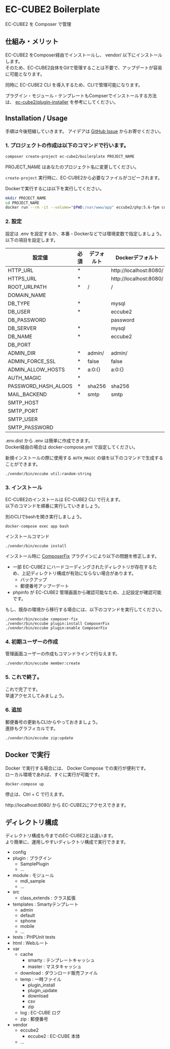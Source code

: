 # EC-CUBE2 Boilerplate

EC-CUBE2 を Composer で管理

## 仕組み・メリット

EC-CUBE2 をComposer経由でインストールし、 vendor/ 以下にインストールします。  
そのため、EC-CUBE2自体をGitで管理することは不要で、アップデートが容易に可能となります。

同時に EC-CUBE2 CLI を導入するため、CLIで管理可能になります。

プラグイン・モジュール・テンプレートもCompserでインストールする方法は、 [ec-cube2/plugin-installer](https://github.com/ec-cube2/plugin-installer) を参考にしてください。


## Installation / Usage

手順は今後短縮していきます。
アイデアは [GitHub Issue](https://github.com/ec-cube2/boilerplate/issues) からお寄せください。

### 1. プロジェクトの作成は以下のコマンドで行います。

```sh
composer create-project ec-cube2/boilerplate PROJECT_NAME
```

PROJECT_NAME はあなたのプロジェクト名に変更してください。

`create-project` 実行時に、EC-CUBE2から必要なファイルがコピーされます。


Dockerで実行するには以下を実行してください。

```sh
mkdir PROJECT_NAME
cd PROJECT_NAME
docker run --rm -it --volume="$PWD:/var/www/app" eccube2/php:5.6-fpm composer create-project ec-cube2/boilerplate .
```




### 2. 設定

設定は .env を設定するか、本番・Dockerなどでは環境変数で指定しましょう。  
以下の項目を設定します。

| 設定値 | 必須 | デフォルト | Dockerデフォルト |
| --- | --- | --- | --- |
| HTTP_URL | * |  | http://localhost:8080/ |
| HTTPS_URL | * |  | http://localhost:8080/ |
| ROOT_URLPATH | * | / | / |
| DOMAIN_NAME |  |  |  |
| DB_TYPE | * |  | mysql |
| DB_USER | * |  | eccube2 |
| DB_PASSWORD |  |  | password |
| DB_SERVER | * |  | mysql |
| DB_NAME | * |  | eccube2 |
| DB_PORT |  |  |  |
| ADMIN_DIR | * | admin/ | admin/ |
| ADMIN_FORCE_SSL | * | false | false |
| ADMIN_ALLOW_HOSTS | * | a:0:{} | a:0:{} |
| AUTH_MAGIC | * |  |  |
| PASSWORD_HASH_ALGOS | * | sha256 | sha256 |
| MAIL_BACKEND | * | smtp | smtp |
| SMTP_HOST |  |  |  |
| SMTP_PORT |  |  |  |
| SMTP_USER |  |  |  |
| SMTP_PASSWORD |  |  |  |

.env.dist から .env は簡単に作成できます。  
Docker経由の場合は docker-compose.yml で設定してください。

新規インストールの際に使用する `AUTH_MAGIC` の値を以下のコマンドで生成することができます。

```
./vendor/bin/eccube util:random-string
```


### 3. インストール

EC-CUBE2のインストールは EC-CUBE2 CLI で行えます。  
以下のコマンドを順番に実行していきましょう。

別のCLIでbashを開き実行しましょう。

```
docker-compose exec app bash
```

インストールコマンド

```
./vendor/bin/eccube install
```

インストール時に [ComposerFix](https://github.com/ec-cube2-plugin/composer_fix) プラグインにより以下の問題を修正します。

- 一部 EC-CUBE2 にハードコーディングされたディレクトリが存在するため、上記ディレクトリ構成が有効にならない場合があります。
    - バックアップ
    - 郵便番号アップーデート
- phpinfo が EC-CUBE2 管理画面から確認可能なため、上記設定が確認可能です。

もし、既存の環境から移行する場合には、以下のコマンドを実行してください。

```
./vendor/bin/eccube composer-fix
./vendor/bin/eccube plugin:install ComposerFix
./vendor/bin/eccube plugin:enable ComposerFix
```

### 4. 初期ユーザーの作成

管理画面ユーザーの作成もコマンドラインで行なえます。

```
./vendor/bin/eccube member:create
```

### 5. これで終了。

これで完了です。  
早速アクセスしてみましょう。


### 6. 追加

郵便番号の更新もCLIからやっておきましょう。  
進捗もグラフィカルです。

```
./vendor/bin/eccube zip:update
```


## Docker で実行

Docker で実行する場合には、 Docker Compose での実行が便利です。  
ローカル環境であれば、すぐに実行が可能です。

```
docker-compose up
```

停止は、Ctrl + C で行えます。

http://localhost:8080/ から EC-CUBE2にアクセスできます。


## ディレクトリ構成

ディレクトリ構成も今までのEC-CUBE2とは違います。  
より簡単に、運用しやすいディレクトリ構成で実行できます。

- config
- plugin : プラグイン
    - SamplePlugin
    - ...
- module : モジュール
    - mdl_sample
    - ...
- src
    - class_extends : クラス拡張
- templates : Smartyテンプレート
    - admin
    - default
    - sphone
    - mobile
    - ...
- tests : PHPUnit tests
- html : Webルート
- var
    - cache
        - smarty : テンプレートキャッシュ
        - master : マスタキャッシュ
    - download : ダウンロード販売ファイル
    - temp : 一時ファイル
        - plugin_install
        - plugin_update
        - download
        - csv
        - zip 
    - log : EC-CUBE ログ
    - zip : 郵便番号
- vendor
    - eccube2
        - eccube2 : EC-CUBE 本体
    - ...
